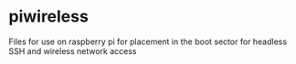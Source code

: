 # piwireless
Files for use on raspberry pi for placement in the boot sector for headless SSH and wireless network access

